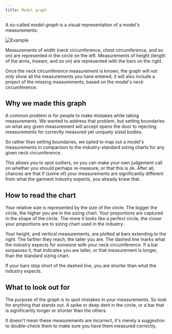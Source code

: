 ```yaml
---
title: Model graph
---
```


A so-called *model-graph* is a visual representation of a model's measurements:

![Example](model.png)

Measurements of width (neck circumference, chest circumference, and so on) are 
represented in the circle on the left. Measurements of height (length of the arms,
inseam, and so on) are represented with the bars on the right.

Once the neck circumference measurement is known, the graph will not only show all
the measurements you have entered, it will also include a project of the missing
measurements, based on the model's neck circumference.

## Why we made this graph

A common problem is for people to make mistakes while taking measurements. We wanted to
address that problem, but setting boundaries on what any given measurement will accept 
opens the door to rejecting measurements for correctly measured yet uniquely sized bodies.

So rather than setting boundaries, we opted to map out a model's measurements in comparison
to the industry-standard sizing charts for any given neck circumference.

This allows you to spot outliers, so you can make your own judgement call on whether you
should perhaps re-measure, or that this is ok. After all, chances are that if (some of) your
measurements are significantly different from what the garment industry expects, you already
knew that.

## How to read the chart

Your relative size is represented by the size of the circle. The bigger the circle, the 
higher you are in the sizing chart.
Your proportions are captured in the shape of the circle. The more it looks like a perfect
circle, the closer your proportions are to sizing chart used in the industry.

Your height, and vertical measurements, are plotted at bars extending to the right.
The farther they reach, the taller you are. The dashed line marks what the industry expects
for someone with your neck circumference. If a bar surpasses it, that indicates you are taller, 
or that measurement is longer, than the standard sizing chart.
 
If your bars stop short of  the dashed line, you are shorter than what the industry expects.

## What to look out for

The purpose of the graph is to spot mistakes in your measurements. So look for anything that 
stands out. A spike or deep dent in the circle, or a bar that is significantly longer or shorter
than the others.

It doesn't mean these measurements are incorrect, it's merely a suggestion to double-check them
to make sure you have them measured correctly.

